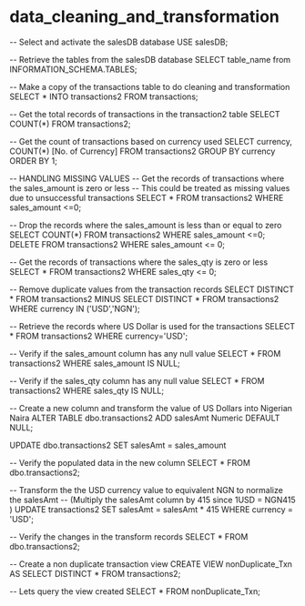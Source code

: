 # data_cleaning_and_transformation

-- Select and activate the salesDB database
USE salesDB;

-- Retrieve the tables from the salesDB database
SELECT table_name from INFORMATION_SCHEMA.TABLES;

-- Make a copy of the transactions table to do cleaning and transformation
SELECT *
INTO transactions2
FROM transactions;


-- Get the total records of transactions in the transaction2 table
SELECT COUNT(*) FROM transactions2;


-- Get the count of transactions based on currency used
SELECT currency, COUNT(*) [No. of Currency] FROM transactions2
GROUP BY currency ORDER BY 1;


-- HANDLING MISSING VALUES
-- Get the records of transactions where the sales_amount is zero or less 
-- This could be treated as missing values due to unsuccessful transactions
SELECT * FROM transactions2 WHERE sales_amount <=0;

-- Drop the records where the sales_amount is less than or equal to zero
SELECT COUNT(*) FROM transactions2 WHERE sales_amount <=0;
DELETE FROM transactions2 WHERE sales_amount <= 0;


-- Get the records of transactions where the sales_qty is zero or less
SELECT * FROM transactions2 WHERE sales_qty <= 0;


-- Remove duplicate values from the transaction records
SELECT DISTINCT * FROM transactions2
MINUS
SELECT DISTINCT * FROM transactions2 WHERE currency IN ('USD','NGN');


-- Retrieve the records where US Dollar is used for the transactions
SELECT * FROM transactions2 WHERE currency='USD';


-- Verify if the sales_amount column has any null value
SELECT * FROM transactions2 WHERE sales_amount IS NULL;


-- Verify if the sales_qty column has any null value
SELECT * FROM transactions2 WHERE sales_qty IS NULL;


-- Create a new column and transform the value of US Dollars into Nigerian Naira
ALTER TABLE dbo.transactions2 
ADD salesAmt Numeric DEFAULT NULL;

UPDATE dbo.transactions2
SET salesAmt = sales_amount


-- Verify the populated data in the new column
SELECT * FROM dbo.transactions2;


-- Transform the the USD currency value to equivalent NGN to normalize the salesAmt
-- (Multiply the salesAmt column by 415 since 1USD = NGN415 ) 
UPDATE transactions2 
SET salesAmt = salesAmt * 415
WHERE currency = 'USD';


-- Verify the changes in the transform records
SELECT * FROM dbo.transactions2;


-- Create a non duplicate transaction view
CREATE VIEW nonDuplicate_Txn
AS
SELECT DISTINCT * FROM transactions2;


-- Lets query the view created
SELECT * FROM nonDuplicate_Txn;
